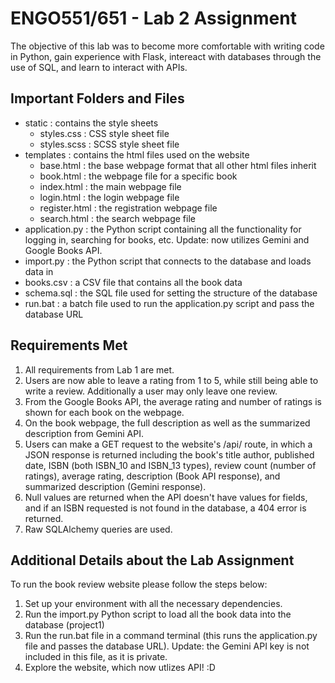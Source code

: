 # ENGO551/651 - Lab 2 Assignment
The objective of this lab was to become more comfortable with writing code in Python, gain experience with Flask, intereact with databases through the use of SQL, and learn to interact with APIs. 

## Important Folders and Files
- static : contains the style sheets
    - styles.css : CSS style sheet file
    - styles.scss : SCSS style sheet file
- templates : contains the html files used on the website
    - base.html : the base webpage format that all other html files inherit
    - book.html : the webpage file for a specific book 
    - index.html : the main webpage file
    - login.html : the login webpage file
    - register.html : the registration webpage file
    - search.html : the search webpage file
- application.py : the Python script containing all the functionality for logging in, searching for books, etc. Update: now utilizes Gemini and Google Books API. 
- import.py : the Python script that connects to the database and loads data in
- books.csv : a CSV file that contains all the book data
- schema.sql : the SQL file used for setting the structure of the database 
- run.bat : a batch file used to run the application.py script and pass the database URL

## Requirements Met
1. All requirements from Lab 1 are met. 
2. Users are now able to leave a rating from 1 to 5, while still being able to write a review. Additionally a user may only leave one review. 
3. From the Google Books API, the average rating and number of ratings is shown for each book on the webpage.  
4. On the book webpage, the full description as well as the summarized description from Gemini API. 
5. Users can make a GET request to the website's /api/<isbn> route, in which a JSON response is returned including the book's title author, published date, ISBN (both ISBN_10 and ISBN_13 types), review count (number of ratings), average rating, description (Book API response), and summarized description (Gemini response).
6. Null values are returned when the API doesn't have values for fields, and if an ISBN requested is not found in the database, a 404 error is returned. 
7. Raw SQLAlchemy queries are used. 


## Additional Details about the Lab Assignment 
To run the book review website please follow the steps below: 
1. Set up your environment with all the necessary dependencies.
2. Run the import.py Python script to load all the book data into the database (project1)
3. Run the run.bat file in a command terminal (this runs the application.py file and passes the database URL). Update: the Gemini API key is not included in this file, as it is private. 
4. Explore the website, which now utlizes API! :D
